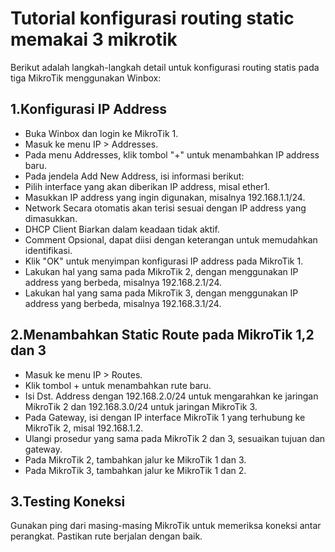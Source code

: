 


Tutorial konfigurasi routing static memakai 3 mikrotik
======
Berikut adalah langkah-langkah detail untuk konfigurasi routing statis pada tiga MikroTik menggunakan Winbox:

1.Konfigurasi IP Address
------
- Buka Winbox dan login ke MikroTik 1.
- Masuk ke menu IP > Addresses.
- Pada menu Addresses, klik tombol "+" untuk menambahkan IP address baru.
- Pada jendela Add New Address, isi informasi berikut:
- Pilih interface yang akan diberikan IP address, misal ether1.
- Masukkan IP address yang ingin digunakan, misalnya 192.168.1.1/24.
- Network Secara otomatis akan terisi sesuai dengan IP address yang dimasukkan.
- DHCP Client Biarkan dalam keadaan tidak aktif.
- Comment Opsional, dapat diisi dengan keterangan untuk memudahkan identifikasi.
- Klik "OK" untuk menyimpan konfigurasi IP address pada MikroTik 1.
- Lakukan hal yang sama pada MikroTik 2, dengan menggunakan IP address yang berbeda, misalnya 192.168.2.1/24.
- Lakukan hal yang sama pada MikroTik 3, dengan menggunakan IP address yang berbeda, misalnya 192.168.3.1/24.

2.Menambahkan Static Route pada MikroTik 1,2 dan 3
------
- Masuk ke menu IP > Routes.
- Klik tombol + untuk menambahkan rute baru.
- Isi Dst. Address dengan 192.168.2.0/24 untuk mengarahkan ke jaringan MikroTik 2 dan 192.168.3.0/24 untuk jaringan MikroTik 3.
- Pada Gateway, isi dengan IP interface MikroTik 1 yang terhubung ke MikroTik 2, misal 192.168.1.2.
- Ulangi prosedur yang sama pada MikroTik 2 dan 3, sesuaikan tujuan dan gateway.
- Pada MikroTik 2, tambahkan jalur ke MikroTik 1 dan 3.
- Pada MikroTik 3, tambahkan jalur ke MikroTik 1 dan 2.

3.Testing Koneksi
------
Gunakan ping dari masing-masing MikroTik untuk memeriksa koneksi antar perangkat.
Pastikan rute berjalan dengan baik.

